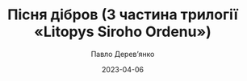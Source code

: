 ---
layout: default
modal-id: 11
date: 2023-04-06
title: Пісня дібров (3 частина трилогії «Litopys Siroho Ordenu»)
author: Павло Дерев’янко
author_label: Автор
img: pisnya-dibrov-pavlo-derevyanko.jpg
alt: image-alt
project-date: 2021
category: Роман, Темне фентезі, Альтернативна історія
description: "Рік 1854. Східна Європа палає війною: доки Польське королівство борониться від Османської імперії — завойовниці Кримського ханства і Об’єднаного Князівства, а Велика держава Литовська протистоїть навалі Північного Альянсу, лівобережжя Українського гетьманату загарбане Смарагдовою Ордою; Київ обложено військами безсмертного Темуджина. Попри всі знегоди лицарі Сірого Ордену досі живі…
Розірви проклятий сувій.
Відкинь клямри вовчого лицаря.
Пролий останні краплі крові та сліз, що обернуться блиском героїчних легенд."
---